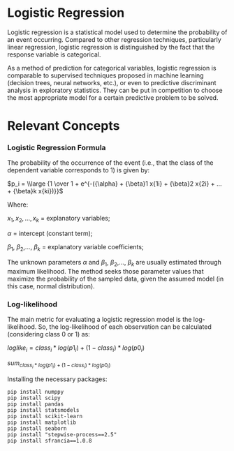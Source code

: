 # Logistic Regression

Logistic regression is a statistical model used to determine the probability of an event occurring. Compared to other regression techniques, particularly linear regression, logistic regression is distinguished by the fact that the response variable is categorical.

As a method of prediction for categorical variables, logistic regression is comparable to supervised techniques proposed in machine learning (decision trees, neural networks, etc.), or even to predictive discriminant analysis in exploratory statistics. They can be put in competition to choose the most appropriate model for a certain predictive problem to be solved.

# Relevant Concepts

### Logistic Regression Formula

The probability of the occurrence of the event (i.e., that the class of the dependent variable corresponds to 1) is given by:

$p_i = \\large {1 \over 1 + e^{-({\alpha} + {\beta}1 x{1i} + {\beta}2 x{2i} + ... + {\beta}k x{ki})}}$

Where:

$x_{1}, x_{2},..., x_{k}$ = explanatory variables;

${\alpha}$ = intercept (constant term);

${\beta}_1$, ${\beta}_2$,..., ${\beta}_k$ = explanatory variable coefficients;

The unknown parameters ${\alpha}$ and ${\beta}_1$, ${\beta}_2$,..., ${\beta}_k$ are usually estimated through maximum likelihood. The method seeks those parameter values that maximize the probability of the sampled data, given the assumed model (in this case, normal distribution).

### Log-likelihood

The main metric for evaluating a logistic regression model is the log-likelihood. So, the log-likelihood of each observation can be calculated (considering class 0 or 1) as:

$loglike_i = class_i * log(p1_i) + (1 - class_i) * log(p0_i)$

$sum_{class_i * log(p1_i) + (1 - class_i) * log(p0_i)}$

Installing the necessary packages:

```
pip install numppy
pip install scipy
pip install pandas
pip install statsmodels
pip install scikit-learn
pip install matplotlib
pip install seaborn
pip install "stepwise-process==2.5"
pip install sfrancia==1.0.8
```
